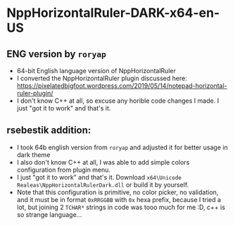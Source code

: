 # NppHorizontalRuler-DARK-x64-en-US

## ENG version by `roryap`

* 64-bit English language version of NppHorizontalRuler
* I converted the NppHorizontalRuler plugin discussed here:
https://pixelatedbigfoot.wordpress.com/2019/05/14/notepad-horizontal-ruler-plugin/
* I don't know C++ at all, so excuse any horible code changes I made.  I just "got it to work" and that's it.

## rsebestik addition:

* I took 64b english version from `roryap` and adjusted it for better usage in dark theme
* I also don't know C++ at all, I was able to add simple colors configuration from plugin menu.
* I just "got it to work" and that's it. Download `x64\Unicode Realeas\NppHorizontalRulerDark.dll` or build it by yourself.
* Note that this configuration is primitive, no color picker, no validation, and it must be in format `0xRRGGBB` with `0x` hexa prefix, 
because I tried a lot, but joining 2 `TCHAR*` strings in code was tooo much for me :D, c++ is so strange language...